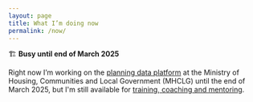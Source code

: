 ```yaml
---
layout: page
title: What I’m doing now
permalink: /now/
---
```


🏗️ **Busy until end of March 2025**

Right now I’m working on the [planning data platform](https://planning.data.gov.uk/) at the Ministry of Housing, Communities and Local Government (MHCLG) until the end of March 2025, but I'm still available for [training, coaching and mentoring](/services/#training-coaching-mentoring).